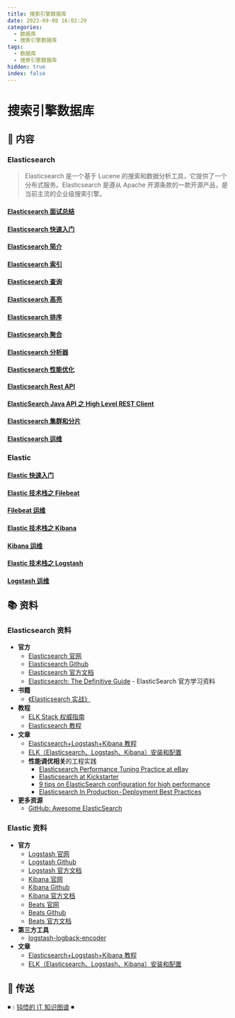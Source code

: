 ```yaml
---
title: 搜索引擎数据库
date: 2023-09-08 16:02:29
categories:
  - 数据库
  - 搜索引擎数据库
tags:
  - 数据库
  - 搜索引擎数据库
hidden: true
index: false
---
```


# 搜索引擎数据库

## 📖 内容

### Elasticsearch

> Elasticsearch 是一个基于 Lucene 的搜索和数据分析工具，它提供了一个分布式服务。Elasticsearch 是遵从 Apache 开源条款的一款开源产品，是当前主流的企业级搜索引擎。

#### [Elasticsearch 面试总结](01.Elasticsearch/01.Elasticsearch面试总结.md)

#### [Elasticsearch 快速入门](01.Elasticsearch/02.Elasticsearch快速入门.md)

#### [Elasticsearch 简介](01.Elasticsearch/03.Elasticsearch简介.md)

#### [Elasticsearch 索引](01.Elasticsearch/04.Elasticsearch索引.md)

#### [Elasticsearch 查询](01.Elasticsearch/05.Elasticsearch查询.md)

#### [Elasticsearch 高亮](01.Elasticsearch/06.Elasticsearch高亮.md)

#### [Elasticsearch 排序](01.Elasticsearch/07.Elasticsearch排序.md)

#### [Elasticsearch 聚合](01.Elasticsearch/08.Elasticsearch聚合.md)

#### [Elasticsearch 分析器](01.Elasticsearch/09.Elasticsearch分析器.md)

#### [Elasticsearch 性能优化](01.Elasticsearch/10.Elasticsearch性能优化.md)

#### [Elasticsearch Rest API](01.Elasticsearch/11.ElasticsearchRestApi.md)

#### [ElasticSearch Java API 之 High Level REST Client](01.Elasticsearch/12.ElasticsearchHighLevelRestJavaApi.md)

#### [Elasticsearch 集群和分片](01.Elasticsearch/13.Elasticsearch集群和分片.md)

#### [Elasticsearch 运维](01.Elasticsearch/20.Elasticsearch运维.md)

### Elastic

#### [Elastic 快速入门](02.Elastic/01.Elastic快速入门.md)

#### [Elastic 技术栈之 Filebeat](02.Elastic/02.Elastic技术栈之Filebeat.md)

#### [Filebeat 运维](02.Elastic/03.Filebeat运维.md)

#### [Elastic 技术栈之 Kibana](02.Elastic/04.Elastic技术栈之Kibana.md)

#### [Kibana 运维](02.Elastic/05.Kibana运维.md)

#### [Elastic 技术栈之 Logstash](02.Elastic/06.Elastic技术栈之Logstash.md)

#### [Logstash 运维](02.Elastic/07.Logstash运维.md)

## 📚 资料

### Elasticsearch 资料

- **官方**
  - [Elasticsearch 官网](https://www.elastic.co/cn/products/elasticsearch)
  - [Elasticsearch Github](https://github.com/elastic/elasticsearch)
  - [Elasticsearch 官方文档](https://www.elastic.co/guide/en/elasticsearch/reference/current/index.html)
  - [Elasticsearch: The Definitive Guide](https://www.elastic.co/guide/en/elasticsearch/guide/master/index.html) - ElasticSearch 官方学习资料
- **书籍**
  - [《Elasticsearch 实战》](https://book.douban.com/subject/30380439/)
- **教程**
  - [ELK Stack 权威指南](https://github.com/chenryn/logstash-best-practice-cn)
  - [Elasticsearch 教程](https://www.knowledgedict.com/tutorial/elasticsearch-intro.html)
- **文章**
  - [Elasticsearch+Logstash+Kibana 教程](https://www.cnblogs.com/xing901022/p/4704319.html)
  - [ELK（Elasticsearch、Logstash、Kibana）安装和配置](https://github.com/judasn/Linux-Tutorial/blob/master/ELK-Install-And-Settings.md)
  - **性能调优相关**的工程实践
    - [Elasticsearch Performance Tuning Practice at eBay](https://www.ebayinc.com/stories/blogs/tech/elasticsearch-performance-tuning-practice-at-ebay/)
    - [Elasticsearch at Kickstarter](https://kickstarter.engineering/elasticsearch-at-kickstarter-db3c487887fc)
    - [9 tips on ElasticSearch configuration for high performance](https://www.loggly.com/blog/nine-tips-configuring-elasticsearch-for-high-performance/)
    - [Elasticsearch In Production - Deployment Best Practices](https://medium.com/@abhidrona/elasticsearch-deployment-best-practices-d6c1323b25d7)
- **更多资源**
  - [GitHub: Awesome ElasticSearch](https://github.com/dzharii/awesome-elasticsearch)

### Elastic 资料

- **官方**
  - [Logstash 官网](https://www.elastic.co/cn/products/logstash)
  - [Logstash Github](https://github.com/elastic/logstash)
  - [Logstash 官方文档](https://www.elastic.co/guide/en/logstash/current/index.html)
  - [Kibana 官网](https://www.elastic.co/cn/products/kibana)
  - [Kibana Github](https://github.com/elastic/kibana)
  - [Kibana 官方文档](https://www.elastic.co/guide/en/kibana/current/index.html)
  - [Beats 官网](https://www.elastic.co/cn/products/beats)
  - [Beats Github](https://github.com/elastic/beats)
  - [Beats 官方文档](https://www.elastic.co/guide/en/beats/libbeat/current/index.html)
- **第三方工具**
  - [logstash-logback-encoder](https://github.com/logstash/logstash-logback-encoder)
- **文章**
  - [Elasticsearch+Logstash+Kibana 教程](https://www.cnblogs.com/xing901022/p/4704319.html)
  - [ELK（Elasticsearch、Logstash、Kibana）安装和配置](https://github.com/judasn/Linux-Tutorial/blob/master/ELK-Install-And-Settings.md)

## 🚪 传送

◾ 💧 [钝悟的 IT 知识图谱](https://dunwu.github.io/) ◾